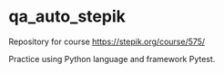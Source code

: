 # qa_auto_stepik

Repository for course https://stepik.org/course/575/

Practice using Python language and framework Pytest.